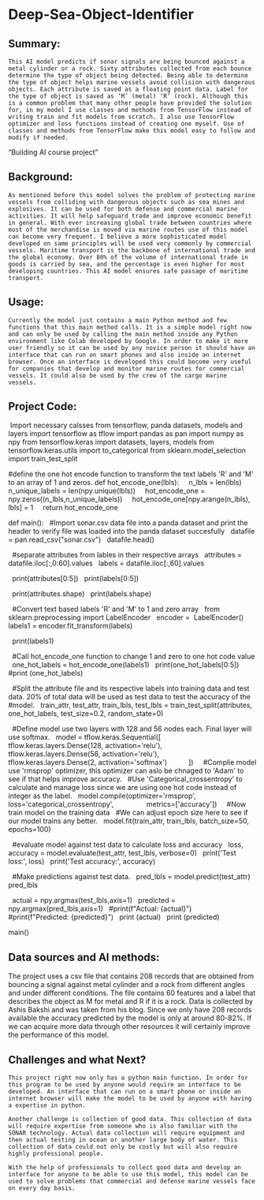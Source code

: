 # Deep-Sea-Object-Identifier
## Summary:

	This AI model predicts if sonar signals are being bounced against a metal cylinder or a rock. Sixty attributes collected from each bounce determine the type of object being detected. Being able to determine the type of object helps marine vessels avoid collision with dangerous objects. Each attribute is saved as a floating point data. Label for the type of object is saved as ‘M’ (metal) ‘R’ (rock). Although this is a common problem that many other people have provided the solution for, in my model I use classes and methods from TensorFlow instead of writing train and fit models from scratch. I also use TensorFlow optimizer and loss functions instead of creating one myself. Use of classes and methods from TensorFlow make this model easy to follow and modify if needed. 

 “Building AI course project”

## Background:
	As mentioned before this model solves the problem of protecting marine vessels from colliding with dangerous objects such as sea mines and explosives. It can be used for both defense and commercial marine activities. It will help safeguard trade and improve economic benefit in general. With ever increasing global trade between countries where most of the merchandise is moved via marine routes use of this model can become very frequent. I believe a more sophisticated model developed on same principles will be used very commonly by commercial vessels. Maritime transport is the backbone of international trade and the global economy. Over 80% of the volume of international trade in goods is carried by sea, and the percentage is even higher for most developing countries. This AI model ensures safe passage of maritime transport. 

## Usage:
	Currently the model just contains a main Python method and few functions that this main method calls. It is a simple model right now and can only be used by calling the main method inside any Python environment like Colab developed by Google. In order to make it more user friendly so it can be used by any novice person it should have an interface that can run on smart phones and also inside an internet browser. Once an interface is developed this could become very useful for companies that develop and monitor marine routes for commercial vessels. It could also be used by the crew of the cargo marine vessels. 

## Project Code:

 Import necessary calsses from tensorflow, panda datasets, models and layers
import tensorflow as tflow
import pandas as pan
import numpy as npy
from tensorflow.keras import datasets, layers, models
from tensorflow.keras.utils import to_categorical
from sklearn.model_selection import train_test_split

#define the one hot encode function to transform the text labels 'R' and 'M' to an array of 1 and zeros.
def hot_encode_one(lbls):
    n_lbls = len(lbls)
    n_unique_labels = len(npy.unique(lbls))
    hot_encode_one = npy.zeros((n_lbls,n_unique_labels))
    hot_encode_one[npy.arange(n_lbls), lbls] = 1
    return hot_encode_one

def main():
  #Import sonar.csv data file into a panda dataset and print the header to verify file was loaded into the panda dataset succesfully
  datafile = pan.read_csv("sonar.csv")
  datafile.head()  

  #separate attributes from lables in their respective arrays
  attributes = datafile.iloc[:,0:60].values
  labels = datafile.iloc[:,60].values

  print(attributes[0:5])
  print(labels[0:5])  

  print(attributes.shape)
  print(labels.shape)

  #Convert text based labels 'R' and 'M' to 1 and zero array
  from sklearn.preprocessing import LabelEncoder
  encoder =  LabelEncoder()
  labels1 = encoder.fit_transform(labels)

  print(labels1)

  #Call hot_encode_one function to change 1 and zero to one hot code value
  one_hot_labels = hot_encode_one(labels1)
  print(one_hot_labels[0:5])
  #print (one_hot_labels)

  #Split the attribute file and its respective labels into training data and test data. 20% of total data will be used as test data to test the accuracy of the
  #model.
  train_attr, test_attr, train_lbls, test_lbls = train_test_split(attributes, one_hot_labels, test_size=0.2, random_state=0)

  #Define model use two layers with 128 and 56 nodes each. Final layer will use softmax.
  model = tflow.keras.Sequential([
          tflow.keras.layers.Dense(128, activation='relu'),
          tflow.keras.layers.Dense(56, activation='relu'),
          tflow.keras.layers.Dense(2, activation='softmax')
          ])
  
  #Complie model use 'rmsprop' optimizer, this optimizer can aslo be chnaged to 'Adam' to see if that helps improve accuracy.
  #Use 'Categorical_crossentropy' to calculate and manage loss since we are using one hot code instead of integer as the label.
  model.compile(optimizer='rmsprop',
                loss='categorical_crossentropy',
                metrics=['accuracy'])
  
  #Now train model on the training data
  #We can adjust epoch size here to see if our model trains any better.
  model.fit(train_attr, train_lbls, batch_size=50, epochs=100)

  #evaluate model against test data to calculate loss and accuracy
  loss, accuracy = model.evaluate(test_attr, test_lbls, verbose=0)
  print('Test loss:', loss)
  print('Test accuracy:', accuracy)

  #Make predictions against test data.
  pred_lbls = model.predict(test_attr)
  pred_lbls

  actual = npy.argmax(test_lbls,axis=1)
  predicted = npy.argmax(pred_lbls,axis=1)
  #print(f"Actual: {actual}")
  #print(f"Predicted: {predicted}")
  print (actual)
  print (predicted)

main()  


## Data sources and AI methods:

The project uses a csv file that contains 208 records that are obtained from bouncing a signal against metal cylinder and a rock from different angles and under different conditions. The file contains 60 features and a label that describes the object as M for metal and R if it is a rock. Data is collected by Ashis Bakshi and was taken from his blog. Since we only have 208 records available the accuracy predicted by the model is only at around 80-82%. If we can acquire more data through other resources it will certainly improve the performance of this model. 

## Challenges and what Next?
	This project right now only has a python main function. In order for this program to be used by anyone would require an interface to be developed. An interface that can run on a smart phone or inside an internet browser will make the model to be used by anyone with having a expertise in python. 

	Another challenge is collection of good data. This collection of data will require expertise from someone who is also familiar with the SONAR technology. Actual data collection will require equipment and then actual testing in ocean or another large body of water. This collection of data could not only be costly but will also require highly professional people. 

	With the help of professionals to collect good data and develop an interface for anyone to be able to use this model, this model can be used to solve problems that commercial and defense marine vessels face on every day basis. 
